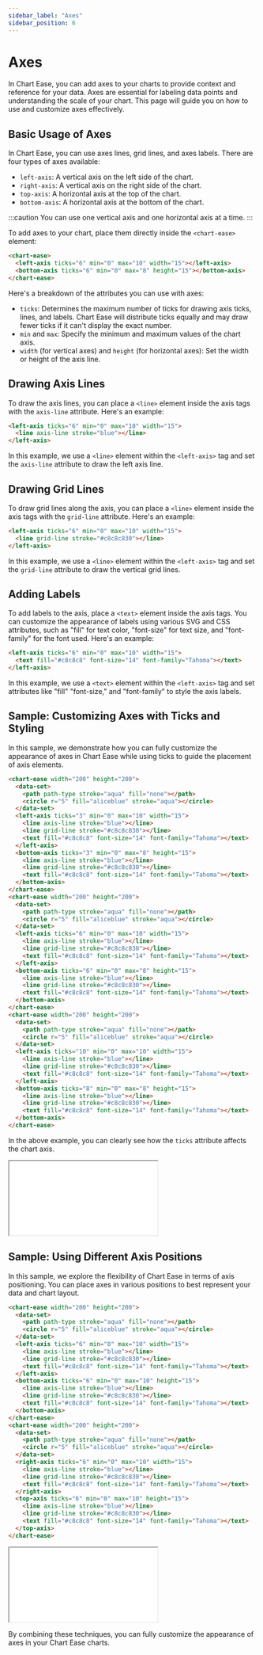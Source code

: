 ```yaml
---
sidebar_label: "Axes"
sidebar_position: 6
---
```


# Axes

In Chart Ease, you can add axes to your charts to provide context and reference for your data. Axes are essential for labeling data points and understanding the scale of your chart. This page will guide you on how to use and customize axes effectively.

## Basic Usage of Axes

In Chart Ease, you can use axes lines, grid lines, and axes labels. There are four types of axes available:

- `left-axis`: A vertical axis on the left side of the chart.
- `right-axis`: A vertical axis on the right side of the chart.
- `top-axis`: A horizontal axis at the top of the chart.
- `bottom-axis`: A horizontal axis at the bottom of the chart.

:::caution
You can use one vertical axis and one horizontal axis at a time.
:::

To add axes to your chart, place them directly inside the `<chart-ease>` element:

```html
<chart-ease>
  <left-axis ticks="6" min="0" max="10" width="15"></left-axis>
  <bottom-axis ticks="6" min="0" max="8" height="15"></bottom-axis>
</chart-ease>
```

Here's a breakdown of the attributes you can use with axes:

- `ticks`: Determines the maximum number of ticks for drawing axis ticks, lines, and labels. Chart Ease will distribute ticks equally and may draw fewer ticks if it can't display the exact number.
- `min` and `max`: Specify the minimum and maximum values of the chart axis.
- `width` (for vertical axes) and `height` (for horizontal axes): Set the width or height of the axis line.

## Drawing Axis Lines

To draw the axis lines, you can place a `<line>` element inside the axis tags with the `axis-line` attribute. Here's an example:

```html
<left-axis ticks="6" min="0" max="10" width="15">
  <line axis-line stroke="blue"></line>
</left-axis>
```

In this example, we use a `<line>` element within the `<left-axis>` tag and set the `axis-line` attribute to draw the left axis line.

## Drawing Grid Lines

To draw grid lines along the axis, you can place a `<line>` element inside the axis tags with the `grid-line` attribute. Here's an example:

```html
<left-axis ticks="6" min="0" max="10" width="15">
  <line grid-line stroke="#c8c8c830"></line>
</left-axis>
```

In this example, we use a `<line>` element within the `<left-axis>` tag and set the `grid-line` attribute to draw the vertical grid lines.

## Adding Labels

To add labels to the axis, place a `<text>` element inside the axis tags. You can customize the appearance of labels using various SVG and CSS attributes, such as "fill" for text color, "font-size" for text size, and "font-family" for the font used. Here's an example:

```html
<left-axis ticks="6" min="0" max="10" width="15">
  <text fill="#c8c8c8" font-size="14" font-family="Tahoma"></text>
</left-axis>
```

In this example, we use a `<text>` element within the `<left-axis>` tag and set attributes like "fill" "font-size," and "font-family" to style the axis labels.

## Sample: Customizing Axes with Ticks and Styling

In this sample, we demonstrate how you can fully customize the appearance of axes in Chart Ease while using ticks to guide the placement of axis elements.

```html
<chart-ease width="200" height="200">
  <data-set>
    <path path-type stroke="aqua" fill="none"></path>
    <circle r="5" fill="aliceblue" stroke="aqua"></circle>
  </data-set>
  <left-axis ticks="3" min="0" max="10" width="15">
    <line axis-line stroke="blue"></line>
    <line grid-line stroke="#c8c8c830"></line>
    <text fill="#c8c8c8" font-size="14" font-family="Tahoma"></text>
  </left-axis>
  <bottom-axis ticks="3" min="0" max="8" height="15">
    <line axis-line stroke="blue"></line>
    <line grid-line stroke="#c8c8c830"></line>
    <text fill="#c8c8c8" font-size="14" font-family="Tahoma"></text>
  </bottom-axis>
</chart-ease>
<chart-ease width="200" height="200">
  <data-set>
    <path path-type stroke="aqua" fill="none"></path>
    <circle r="5" fill="aliceblue" stroke="aqua"></circle>
  </data-set>
  <left-axis ticks="6" min="0" max="10" width="15">
    <line axis-line stroke="blue"></line>
    <line grid-line stroke="#c8c8c830"></line>
    <text fill="#c8c8c8" font-size="14" font-family="Tahoma"></text>
  </left-axis>
  <bottom-axis ticks="6" min="0" max="8" height="15">
    <line axis-line stroke="blue"></line>
    <line grid-line stroke="#c8c8c830"></line>
    <text fill="#c8c8c8" font-size="14" font-family="Tahoma"></text>
  </bottom-axis>
</chart-ease>
<chart-ease width="200" height="200">
  <data-set>
    <path path-type stroke="aqua" fill="none"></path>
    <circle r="5" fill="aliceblue" stroke="aqua"></circle>
  </data-set>
  <left-axis ticks="10" min="0" max="10" width="15">
    <line axis-line stroke="blue"></line>
    <line grid-line stroke="#c8c8c830"></line>
    <text fill="#c8c8c8" font-size="14" font-family="Tahoma"></text>
  </left-axis>
  <bottom-axis ticks="8" min="0" max="8" height="15">
    <line axis-line stroke="blue"></line>
    <line grid-line stroke="#c8c8c830"></line>
    <text fill="#c8c8c8" font-size="14" font-family="Tahoma"></text>
  </bottom-axis>
</chart-ease>
```

In the above example, you can clearly see how the `ticks` attribute affects the chart axis.

<iframe src="/samples/axes/complete-sample.html" style={{ width: '700px', height: '250px' }}></iframe>

## Sample: Using Different Axis Positions

In this sample, we explore the flexibility of Chart Ease in terms of axis positioning. You can place axes in various positions to best represent your data and chart layout.

```html
<chart-ease width="200" height="200">
  <data-set>
    <path path-type stroke="aqua" fill="none"></path>
    <circle r="5" fill="aliceblue" stroke="aqua"></circle>
  </data-set>
  <left-axis ticks="6" min="0" max="10" width="15">
    <line axis-line stroke="blue"></line>
    <line grid-line stroke="#c8c8c830"></line>
    <text fill="#c8c8c8" font-size="14" font-family="Tahoma"></text>
  </left-axis>
  <bottom-axis ticks="6" min="0" max="10" height="15">
    <line axis-line stroke="blue"></line>
    <line grid-line stroke="#c8c8c830"></line>
    <text fill="#c8c8c8" font-size="14" font-family="Tahoma"></text>
  </bottom-axis>
</chart-ease>
<chart-ease width="200" height="200">
  <data-set>
    <path path-type stroke="aqua" fill="none"></path>
    <circle r="5" fill="aliceblue" stroke="aqua"></circle>
  </data-set>
  <right-axis ticks="6" min="0" max="10" width="15">
    <line axis-line stroke="blue"></line>
    <line grid-line stroke="#c8c8c830"></line>
    <text fill="#c8c8c8" font-size="14" font-family="Tahoma"></text>
  </right-axis>
  <top-axis ticks="6" min="0" max="10" height="15">
    <line axis-line stroke="blue"></line>
    <line grid-line stroke="#c8c8c830"></line>
    <text fill="#c8c8c8" font-size="14" font-family="Tahoma"></text>
  </top-axis>
</chart-ease>
```

<iframe src="/samples/axes/axis-position.html" style={{ width: '500px', height: '250px' }}></iframe>

By combining these techniques, you can fully customize the appearance of axes in your Chart Ease charts.
